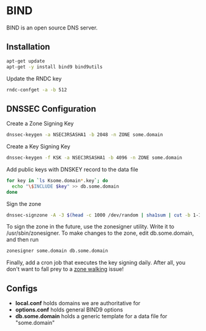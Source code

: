 BIND
====
BIND is an open source DNS server.

Installation
------------
```sh
apt-get update
apt-get -y install bind9 bind9utils
```

Update the RNDC key
```sh
rndc-confget -a -b 512
```

DNSSEC Configuration
--------------------
Create a Zone Signing Key
```sh
dnssec-keygen -a NSEC3RSASHA1 -b 2048 -n ZONE some.domain
```
Create a Key Signing Key
```sh
dnssec-keygen -f KSK -a NSEC3RSASHA1 -b 4096 -n ZONE some.domain
```
Add public keys with DNSKEY record to the data file
```sh
for key in `ls Ksome.domain*.key`; do
  echo "\$INCLUDE $key" >> db.some.domain
done
```
Sign the zone
```sh
dnssec-signzone -A -3 $(head -c 1000 /dev/random | sha1sum | cut -b 1-16) -N INCREMENT -o some.domain -t db.some.domain
```
To sign the zone in the future, use the zonesigner utility. Write it to /usr/sbin/zonesigner.
To make changes to the zone, edit db.some.domain, and then run
```sh
zonesigner some.domain db.some.domain
```
Finally, add a cron job that executes the key signing daily. After all, you don't want to fall prey to a [zone walking](http://en.wikipedia.org/wiki/Domain_Name_System_Security_Extensions#Zone_enumeration_issue.2C_controversy.2C_and_NSEC3) issue!


Configs
-------
  - **local.conf** holds domains we are authoritative for
  - **options.conf** holds general BIND9 options
  - **db.some.domain** holds a generic template for a data file for "some.domain"
